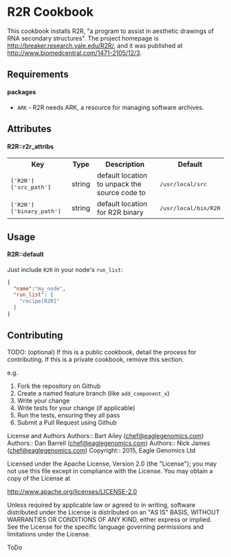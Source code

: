 R2R Cookbook
============

This cookbook installs R2R, "a program to assist in aesthetic drawings of RNA secondary structures". The project homepage is http://breaker.research.yale.edu/R2R/, and it was published at http://www.biomedcentral.com/1471-2105/12/3. 


Requirements
------------

#### packages
- `ARK` - R2R needs ARK, a resource for managing software archives.

Attributes
----------

#### R2R::r2r_attribs
<table>
  <tr>
    <th>Key</th>
    <th>Type</th>
    <th>Description</th>
    <th>Default</th>
  </tr>
  <tr>
    <td><tt>['R2R']['src_path']</tt></td>
    <td>string</td>
    <td>default location to unpack the source code to</td>
    <td><tt>/usr/local/src</tt></td>
  </tr>
  <tr>
    <td><tt>['R2R']['binary_path']</tt></td>
    <td>string</td>
    <td>default location for R2R binary</td>
    <td><tt>/usr/local/bin/R2R</tt></td>
  </tr>

</table>

Usage
-----
#### R2R::default

Just include `R2R` in your node's `run_list`:

```json
{
  "name":"my_node",
  "run_list": [
    "recipe[R2R]"
  ]
}
```

Contributing
------------
TODO: (optional) If this is a public cookbook, detail the process for contributing. If this is a private cookbook, remove this section.

e.g.
1. Fork the repository on Github
2. Create a named feature branch (like `add_component_x`)
3. Write your change
4. Write tests for your change (if applicable)
5. Run the tests, ensuring they all pass
6. Submit a Pull Request using Github

License and Authors
Authors:: Bart Ailey (chef@eaglegenomics.com)
Authors:: Dan Barrell (chef@eaglegenomics.com)
Authors:: Nick James (chef@eaglegenomics.com)
Copyright:: 2015, Eagle Genomics Ltd

Licensed under the Apache License, Version 2.0 (the "License"); you may not use this file except in compliance with the License. You may obtain a copy of the License at

http://www.apache.org/licenses/LICENSE-2.0

Unless required by applicable law or agreed to in writing, software distributed under the License is distributed on an "AS IS" BASIS, WITHOUT WARRANTIES OR CONDITIONS OF ANY KIND, either express or implied. See the License for the specific language governing permissions and limitations under the License.

ToDo
